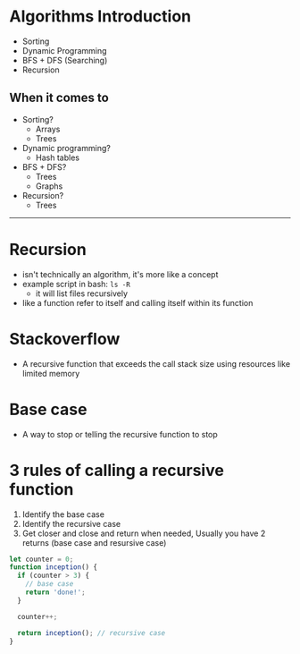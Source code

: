 # Algorithms Introduction

- Sorting
- Dynamic Programming
- BFS + DFS (Searching)
- Recursion

## When it comes to

- Sorting?
  - Arrays
  - Trees
- Dynamic programming?
  - Hash tables
- BFS + DFS?
  - Trees
  - Graphs
- Recursion?
  - Trees

---

# Recursion

- isn't technically an algorithm, it's more like a concept
- example script in bash: `ls -R`
  - it will list files recursively
- like a function refer to itself and calling itself within its function

# Stackoverflow

- A recursive function that exceeds the call stack size using resources like limited memory

# Base case

- A way to stop or telling the recursive function to stop

# 3 rules of calling a recursive function

1. Identify the base case
2. Identify the recursive case
3. Get closer and close and return when needed, Usually you have 2 returns (base case and resursive case)

```js
let counter = 0;
function inception() {
  if (counter > 3) {
    // base case
    return 'done!';
  }

  counter++;

  return inception(); // recursive case
}
```

